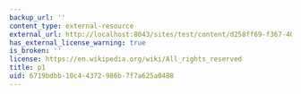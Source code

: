 ```yaml
---
backup_url: ''
content_type: external-resource
external_url: http://localhost:8043/sites/test/content/d258ff69-f367-40d3-85bd-37ef6fce49e0/?ocw_resource_link_uuid=d258ff69-f367-40d3-85bd-37ef6fce49e0&ocw_resource_link_suffix=
has_external_license_warning: true
is_broken: ''
license: https://en.wikipedia.org/wiki/All_rights_reserved
title: p1
uid: 6719bdbb-10c4-4372-986b-7f7a625a0488
---
```

